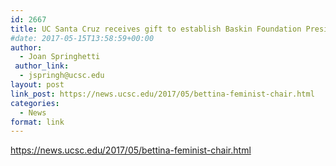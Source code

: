 ```yaml
---
id: 2667
title: UC Santa Cruz receives gift to establish Baskin Foundation Presidential Chair for Feminist Studies
#date: 2017-05-15T13:58:59+00:00
author:
  - Joan Springhetti
 author_link:
  - jspringh@ucsc.edu
layout: post
link_post: https://news.ucsc.edu/2017/05/bettina-feminist-chair.html
categories:
  - News
format: link
---
```

https://news.ucsc.edu/2017/05/bettina-feminist-chair.html